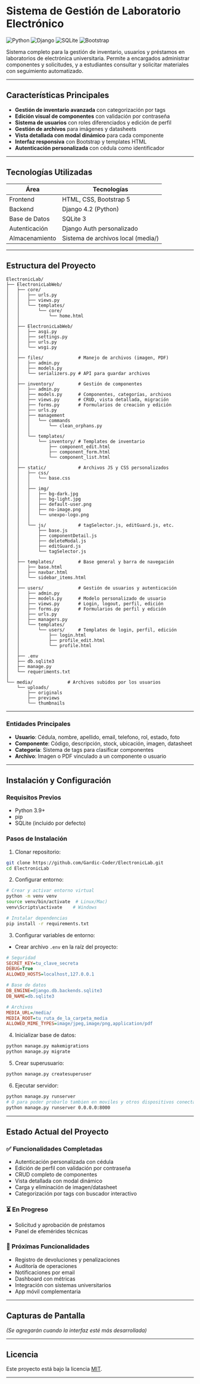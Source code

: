 # Sistema de Gestión de Laboratorio Electrónico

![Python](https://img.shields.io/badge/python-3.9%2B-blue)
![Django](https://img.shields.io/badge/Django-4.2-green)
![SQLite](https://img.shields.io/badge/SQLite-3.0-blue)
![Bootstrap](https://img.shields.io/badge/Bootstrap-5.3-purple)

Sistema completo para la gestión de inventario, usuarios y préstamos en laboratorios de electrónica universitaria. Permite a encargados administrar componentes y solicitudes, y a estudiantes consultar y solicitar materiales con seguimiento automatizado.

---

## Características Principales

- **Gestión de inventario avanzada** con categorización por tags
- **Edición visual de componentes** con validación por contraseña
- **Sistema de usuarios** con roles diferenciados y edición de perfil
- **Gestión de archivos** para imágenes y datasheets
- **Vista detallada con modal dinámico** para cada componente
- **Interfaz responsiva** con Bootstrap y templates HTML
- **Autenticación personalizada** con cédula como identificador

---

## Tecnologías Utilizadas

| Área           | Tecnologías                          |
|----------------|--------------------------------------|
| Frontend       | HTML, CSS, Bootstrap 5               |
| Backend        | Django 4.2 (Python)                  |
| Base de Datos  | SQLite 3                             |
| Autenticación  | Django Auth personalizado            |
| Almacenamiento | Sistema de archivos local (media/)   |

---

## Estructura del Proyecto

```
ElectronicLab/
├── ElectronicLabWeb/
│   ├── core/
│   │   ├── urls.py
│   │   ├── views.py
│   │   └── templates/
│   │       └── core/
│   │           └── home.html
│   │
│   ├── ElectronicLabWeb/
│   │   ├── asgi.py
│   │   ├── settings.py
│   │   ├── urls.py
│   │   └── wsgi.py
│   │
│   ├── files/             # Manejo de archivos (imagen, PDF)
│   │   ├── admin.py
│   │   ├── models.py
│   │   └── serializers.py # API para guardar archivos
│   │
│   ├── inventory/         # Gestión de componentes
│   │   ├── admin.py
│   │   ├── models.py      # Componentes, categorías, archivos
│   │   ├── views.py       # CRUD, vista detallada, migración
│   │   ├── forms.py       # Formularios de creación y edición
│   │   ├── urls.py
│   │   ├── management
│   │   │   └── commands
│   │   │       └── clean_orphans.py
│   │   │
│   │   └── templates/
│   │       └── inventory/ # Templates de inventario
│   │           ├── component_edit.html
│   │           ├── component_form.html
│   │           └── component_list.html
│   │
│   ├── static/            # Archivos JS y CSS personalizados
│   │   ├── css/
│   │   │   └── base.css
│   │   │
│   │   ├── img/
│   │   │   ├── bg-dark.jpg
│   │   │   ├── bg-light.jpg
│   │   │   ├── default-user.png
│   │   │   ├── no-image.png
│   │   │   └── unexpo-logo.png
│   │   │
│   │   └── js/            # tagSelector.js, editGuard.js, etc.
│   │       ├── base.js
│   │       ├── componentDetail.js
│   │       ├── deleteModal.js
│   │       ├── editGuard.js
│   │       └── tagSelector.js
│   │
│   ├── templates/         # Base general y barra de navegación
│   │   ├── base.html
│   │   ├── navbar.html
│   │   └── sidebar_items.html
│   │
│   ├── users/             # Gestión de usuarios y autenticación
│   │   ├── admin.py
│   │   ├── models.py      # Modelo personalizado de usuario
│   │   ├── views.py       # Login, logout, perfil, edición
│   │   ├── forms.py       # Formularios de perfil y edición
│   │   ├── urls.py
│   │   ├── managers.py
│   │   └── templates/
│   │       └── users/     # Templates de login, perfil, edición
│   │           ├── login.html
│   │           ├── profile_edit.html
│   │           └── profile.html
│   │
│   ├── .env
│   ├── db.sqlite3
│   ├── manage.py
│   └── requeriments.txt  
│
└── media/             # Archivos subidos por los usuarios
    └── uploads/
        ├── originals
        ├── previews
        └── thumbnails
```

---

### Entidades Principales

- **Usuario**: Cédula, nombre, apellido, email, telefono, rol, estado, foto
- **Componente**: Código, descripción, stock, ubicación, imagen, datasheet
- **Categoría**: Sistema de tags para clasificar componentes
- **Archivo**: Imagen o PDF vinculado a un componente o usuario

---

## Instalación y Configuración

### Requisitos Previos

- Python 3.9+
- pip
- SQLite (incluido por defecto)

### Pasos de Instalación

1. Clonar repositorio:
```bash
git clone https://github.com/Gardic-Coder/ElectronicLab.git
cd ElectronicLab
```

2. Configurar entorno:
```bash
# Crear y activar entorno virtual
python -m venv venv
source venv/bin/activate  # Linux/Mac)
venv\Scripts\activate    # Windows

# Instalar dependencias
pip install -r requirements.txt
```

3. Configurar variables de entorno:
- Crear archivo `.env` en la raíz del proyecto:
```ini
# Seguridad
SECRET_KEY=tu_clave_secreta
DEBUG=True
ALLOWED_HOSTS=localhost,127.0.0.1

# Base de datos
DB_ENGINE=django.db.backends.sqlite3
DB_NAME=db.sqlite3

# Archivos
MEDIA_URL=/media/
MEDIA_ROOT=tu_ruta_de_la_carpeta_media
ALLOWED_MIME_TYPES=image/jpeg,image/png,application/pdf
```

4. Inicializar base de datos:
```bash
python manage.py makemigrations
python manage.py migrate
```

5. Crear superusuario:
```bash
python manage.py createsuperuser
```

6. Ejecutar servidor:
```bash
python manage.py runserver
# O para poder probarlo tambien en moviles y otros dispositivos conectados a la misma red
python manage.py runserver 0.0.0.0:8000
```

---

## Estado Actual del Proyecto

### ✅ Funcionalidades Completadas

- Autenticación personalizada con cédula
- Edición de perfil con validación por contraseña
- CRUD completo de componentes
- Vista detallada con modal dinámico
- Carga y eliminación de imagen/datasheet
- Categorización por tags con buscador interactivo

### ⏳ En Progreso

- Solicitud y aprobación de préstamos
- Panel de efemérides técnicas

### 📅 Próximas Funcionalidades

- Registro de devoluciones y penalizaciones
- Auditoría de operaciones
- Notificaciones por email
- Dashboard con métricas
- Integración con sistemas universitarios
- App móvil complementaria

---

## Capturas de Pantalla

*(Se agregarán cuando la interfaz esté más desarrollada)*

---

## Licencia

Este proyecto está bajo la licencia [MIT](LICENSE).

---